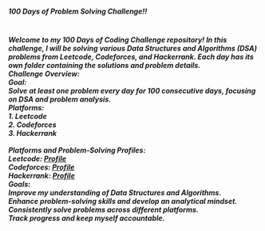 <h5> 100 Days of Problem Solving Challenge!! <h5><br>
Welcome to my 100 Days of Coding Challenge repository! In this challenge, I will be solving various Data Structures and Algorithms (DSA) problems from Leetcode, Codeforces, and Hackerrank. Each day has its own folder containing the solutions and problem details. <be>
<br>
Challenge Overview: <br>
Goal: <br>
Solve at least one problem every day for 100 consecutive days, focusing on DSA and problem analysis.<br>
Platforms: <br>
1. Leetcode<br>
2. Codeforces <br>
3. Hackerrank <br>
<br>
Platforms and Problem-Solving Profiles: <br>
Leetcode: <a href = "https://leetcode.com/u/sultana04/"> Profile </a> <br>
Codeforces: <a href = "https://codeforces.com/profile/rajiyasultana"> Profile </a> <br>
Hackerrank: <a href = "https://www.hackerrank.com/profile/rssumu04"> Profile </a> <be>
<br>
Goals: <br>
Improve my understanding of Data Structures and Algorithms.<br>
Enhance problem-solving skills and develop an analytical mindset.<br>
Consistently solve problems across different platforms.<br>
Track progress and keep myself accountable.<br>

